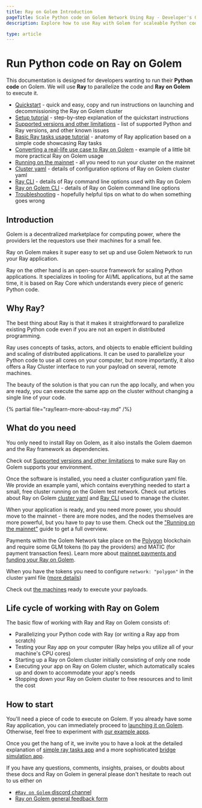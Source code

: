 ```yaml
---
title: Ray on Golem Introduction
pageTitle: Scale Python code on Golem Network Using Ray - Developer's Guide
description: Explore how to use Ray with Golem for scaleable Python code execution. Quickstarts, tutorials, and troubleshooting tips for developers.

type: article
---
```


# Run Python code on Ray on Golem

This documentation is designed for developers wanting to run their **Python code** on Golem.
We will use **Ray** to parallelize the code and **Ray on Golem** to execute it.

- [Quickstart](/docs/creators/ray/quickstart) - quick and easy, copy and run instructions on launching and decommissioning the Ray on Golem cluster
- [Setup tutorial](/docs/creators/ray/setup-tutorial) - step-by-step explanation of the quickstart instructions
- [Supported versions and other limitations](/docs/creators/ray/supported-versions-and-other-limitations) - list of supported Python and Ray versions, and other known issues
- [Basic Ray tasks usage tutorial](/docs/creators/ray/basic-ray-tasks-usage-tutorial) - anatomy of Ray application based on a simple code showcasing Ray tasks
- [Converting a real-life use case to Ray on Golem](/docs/creators/ray/conversion-to-ray-on-golem-tutorial) - example of a little bit more practical Ray on Golem usage
- [Running on the mainnet](/docs/creators/ray/mainnet) - all you need to run your cluster on the mainnet
- [Cluster yaml](/docs/creators/ray/cluster-yaml) - details of configuration options of Ray on Golem cluster yaml
- [Ray CLI](/docs/creators/ray/ray-cli) - details of Ray command line options used with Ray on Golem
- [Ray on Golem CLI](/docs/creators/ray/ray-on-golem-cli) - details of Ray on Golem command line options
- [Troubleshooting](/docs/creators/ray/troubleshooting) - hopefully helpful tips on what to do when something goes wrong


## Introduction

Golem is a decentralized marketplace for computing power, where the providers let the requestors use their machines for a small fee.

Ray on Golem makes it super easy to set up and use Golem Network to run your Ray application.

Ray on the other hand is an open-source framework for scaling Python applications. 
It specializes in tooling for AI/ML applications, but at the same time, it is based on Ray Core which understands every piece of generic Python code.


## Why Ray?

The best thing about Ray is that it makes it straightforward to parallelize existing Python code even if you are not an expert in distributed programming.

Ray uses concepts of tasks, actors, and objects to enable efficient building and scaling of distributed applications.
It can be used to parallelize your Python code to use all cores on your computer, but more importantly, it also offers a Ray Cluster interface to run your payload on several, remote machines.

The beauty of the solution is that you can run the app locally, and when you are ready, you can execute the same app on the cluster without changing a single line of your code.

{% partial file="ray/learn-more-about-ray.md" /%}

## What do you need

You only need to install Ray on Golem, as it also installs the Golem daemon and the Ray framework as dependencies.

Check out [Supported versions and other limitations](/docs/creators/ray/supported-versions-and-other-limitations) to make sure Ray on Golem supports your environment.

Once the software is installed, you need a cluster configuration yaml file. 
We provide an example yaml, which contains everything needed to start a small, free cluster running on the Golem test network.
Check out articles about Ray on Golem [cluster yaml](/docs/creators/ray/cluster-yaml) and [Ray CLI](/docs/creators/ray/ray-cli) used to manage the cluster.

When your application is ready, and you need more power, you should move to the mainnet - there are more nodes, and the nodes themselves are more powerful, but you have to pay to use them.
Check out the ["Running on the mainnet"](/docs/creators/ray/mainnet) guide to get a full overview.

Payments within the Golem Network take place on the [Polygon](https://polygon.technology) blockchain and require some GLM tokens (to pay the providers) and MATIC (for payment transaction fees).
Learn more about [mainnet payments and funding your Ray on Golem](/docs/creators/javascript/guides/switching-to-mainnet).

When you have the tokens you need to configure `network: "polygon"` in the cluster yaml file ([more details](/docs/creators/ray/cluster-yaml#network))

Check out [the machines](https://stats.golem.network/network/providers/online) ready to execute your payloads.

## Life cycle of working with Ray on Golem

The basic flow of working with Ray and Ray on Golem consists of:

- Parallelizing your Python code with Ray (or writing a Ray app from scratch)
- Testing your Ray app on your computer (Ray helps you utilize all of your machine's CPU cores)
- Starting up a Ray on Golem cluster initially consisting of only one node
- Executing your app on Ray on Golem cluster, which automatically scales up and down to accommodate your app's needs
- Stopping down your Ray on Golem cluster to free resources and to limit the cost

## How to start

You'll need a piece of code to execute on Golem. If you already have some Ray application, you can immediately proceed to [launching it on Golem](/docs/creators/ray/setup-tutorial).
Otherwise, feel free to experiment with [our example apps](https://github.com/golemfactory/golem-ray/tree/main/examples). 

Once you get the hang of it, we invite you to have a look at the detailed explanation of [simple ray tasks app](/docs/creators/ray/basic-ray-tasks-usage-tutorial) and a more sophisticated [bridge simulation app](/docs/creators/ray/conversion-to-ray-on-golem-tutorial).

If you have any questions, comments, insights, praises, or doubts about these docs and Ray on Golem in general please don't hesitate to reach out to us either on
- [`#Ray on Golem` discord channel](https://chat.golem.network/) 
- [Ray on Golem general feedback form](https://qkjx8blh5hm.typeform.com/to/GtaCVz0b)

